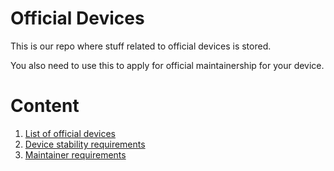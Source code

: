 # Official Devices

This is our repo where stuff related to official devices is stored.

You also need to use this to apply for official maintainership for your device.

# Content

1. [List of official devices](devices.md)
2. [Device stability requirements](requirements.md)
3. [Maintainer requirements](maintainerreq.md)